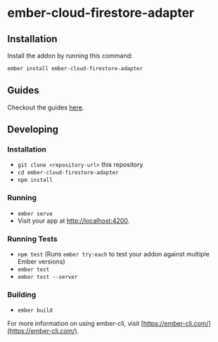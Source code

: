 # ember-cloud-firestore-adapter

## Installation

Install the addon by running this command:

```bash
ember install ember-cloud-firestore-adapter
```

## Guides

Checkout the guides [here](https://github.com/rmmmp/ember-cloud-firestore-adapter/tree/master/guides).

## Developing

### Installation

* `git clone <repository-url>` this repository
* `cd ember-cloud-firestore-adapter`
* `npm install`

### Running

* `ember serve`
* Visit your app at [http://localhost:4200](http://localhost:4200).

### Running Tests

* `npm test` (Runs `ember try:each` to test your addon against multiple Ember versions)
* `ember test`
* `ember test --server`

### Building

* `ember build`

For more information on using ember-cli, visit [https://ember-cli.com/](https://ember-cli.com/).
